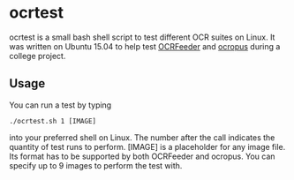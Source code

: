 # ocrtest

ocrtest is a small bash shell script to test different OCR suites on Linux.
It was written on Ubuntu 15.04 to help test [OCRFeeder](https://wiki.gnome.org/action/show/Apps/OCRFeeder?action=show&redirect=OCRFeeder) and [ocropus](https://github.com/tmbdev/ocropy) during a college project.

## Usage

You can run a test by typing
```
./ocrtest.sh 1 [IMAGE]
```
into your preferred shell on Linux.
The number after the call indicates the quantity of test runs to perform.
[IMAGE] is a placeholder for any image file. Its format has to be supported by both OCRFeeder and ocropus.
You can specify up to 9 images to perform the test with.
